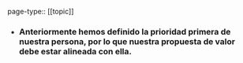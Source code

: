 page-type:: [[topic]]
- ### Anteriormente hemos definido la prioridad primera de nuestra persona, por lo que nuestra propuesta de valor debe estar alineada con ella.



